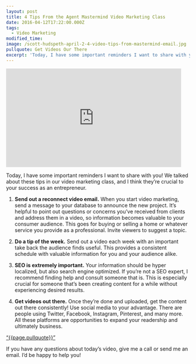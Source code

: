 ```yaml
---
layout: post
title: 4 Tips From the Agent Mastermind Video Marketing Class
date: 2016-04-12T17:22:00.000Z
tags:
  - Video Marketing
modified_time:
image: /scott-hudspeth-april-2-4-video-tips-from-mastermind-email.jpg
pullquote: Get Videos Our There
excerpt: 'Today, I have some important reminders I want to share with you! We talked about these tips in our video marketing class, and I think they’re crucial to your success as an entrepreneur.'
---
```


<iframe allowfullscreen="" frameborder="0" height="270"
src="https://www.youtube.com/embed/oCXREQB_HTc" width="480"></iframe>

Today, I have some important reminders I want to share with you! We talked about these tips in our video marketing class, and I think they’re crucial to your success as an entrepreneur.

1. **Send out a reconnect video email.** When you start video marketing, send a message to your database to announce the new project. It’s helpful to point out questions or concerns you’ve received from clients and address them in a video, so information becomes valuable to your consumer audience. This goes for buying or selling a home or whatever service you provide as a professional. Invite viewers to suggest a topic.

2. **Do a tip of the week.** Send out a video each week with an important take back the audience finds useful. This provides a consistent schedule with valuable information for you and your audience alike.

3. **SEO is extremely important.** Your information should be hyper localized, but also search engine optimized. If you’re not a SEO expert, I recommend finding help and consult someone that is. This is especially crucial for someone that’s been creating content for a while without experiencing desired results.

4. **Get videos out there.** Once they’re done and uploaded, get the content out there consistently! Use social media to your advantage. There are people using Twitter, Facebook, Instagram, Pinterest, and many more. All these platforms are opportunities to expand your readership and ultimately business.


<a href="https://twitter.com/home/?status={{page.pullquote}}%20{{site.url}}{{page.url}}%20via%40{{site.data.settings.socials.twitter | remove: 'https://twitter.com/'}}" target='_blank' class="pullquote">&#8220;{{page.pullquote}}&#8221;</a>

If you have any questions about today’s video, give me a call or send me an email. I’d be happy to help you!
